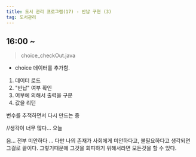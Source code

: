 ```yaml
---
title: 도서 관리 프로그램(17) - 반납 구현 (3)
tag: 도서관리
---
```




## 16:00 ~ 

> choice_checkOut.java

+ choice 데이터를 추가함.

1. 데이터 로드
2. "반납" 여부 확인
3. 여부에 의해서 출력을 구분
4. 값을 리턴

변수를 추적하면서 다시 만드는 중

//생각이 너무 많다... 오늘

음... 전부 미안하다 ... 다만 나의 존재가 사회에게 미안하다고, 불필요하다고 생각되면 그걸로 끝이다. 그렇기때문에 그것을 회피하기 위해서라면 모든것을 할 수 있다.